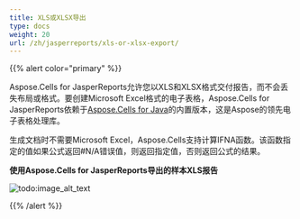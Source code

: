 ```yaml
---
title: XLS或XLSX导出
type: docs
weight: 20
url: /zh/jasperreports/xls-or-xlsx-export/
---
```


{{% alert color="primary" %}}

Aspose.Cells for JasperReports允许您以XLS和XLSX格式交付报告，而不会丢失布局或格式。要创建Microsoft Excel格式的电子表格，Aspose.Cells for JasperReports依赖于[Aspose.Cells for Java](https://products.aspose.com/cells/java/)的内置版本，这是Aspose的领先电子表格处理库。

生成文档时不需要Microsoft Excel，Aspose.Cells支持计算IFNA函数。该函数指定的值如果公式返回#N/A错误值，则返回指定值，否则返回公式的结果。

**使用Aspose.Cells for JasperReports导出的样本XLS报告** 

![todo:image_alt_text](xls-or-xlsx-export_1.png)

{{% /alert %}}

